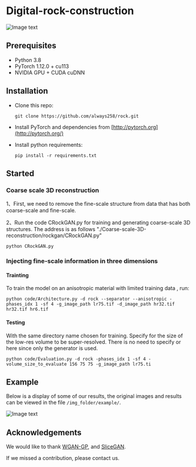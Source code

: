 # Digital-rock-construction

![Image text](https://github.com/always258/Digital-rock-construction/blob/main/Digital%20rock%20construction/img_folder/1-1.png)


## Prerequisites

- Python 3.8
- PyTorch 1.12.0 + cu113 
- NVIDIA GPU + CUDA cuDNN

## Installation

- Clone this repo:

  ```
  git clone https://github.com/always258/rock.git
  ```

- Install PyTorch and dependencies from [http://pytorch.org](http://pytorch.org/)

- Install python requirements:

  ```
  pip install -r requirements.txt
  ```

## Started



###   Coarse scale 3D reconstruction

1、First, we need to remove the fine-scale structure from data that has both coarse-scale and fine-scale.


2、Run the code CRockGAN.py for training and generating coarse-scale 3D structures. The address is as follows "./Coarse-scale-3D-reconstruction/rockgan/CRockGAN.py"

```
python CRockGAN.py 
```



### Injecting fine-scale information in three dimensions

#### Trainting

To train the model on an anisotropic material with limited training data , run:

```
python code/Architecture.py -d rock --separator --anisotropic -phases_idx 1 -sf 4 -g_image_path lr75.tif -d_image_path hr32.tif hr32.tif hr6.tif
```


#### Testing

With the same directory name chosen for training. Specify for the size of the low-res volume to be super-resolved. There is no need to specify or here since only the generator is used. 
```
python code/Evaluation.py -d rock -phases_idx 1 -sf 4 -volume_size_to_evaluate 156 75 75 -g_image_path lr75.ti
```


## Example
Below is a display of some of our results, the original images and results can be viewed in the file ``` /img_folder/example/ ```.

![Image text](https://github.com/always258/Digital-rock-construction/blob/main/Digital%20rock%20construction/img_folder/11.png)

## Acknowledgements

We would like to thank [WGAN-GP](https://github.com/ChenKaiXuSan/WGAN-GP-PyTorch.git), and [SliceGAN](https://github.com/stke9/SliceGAN.git).

If we missed a contribution, please contact us.

